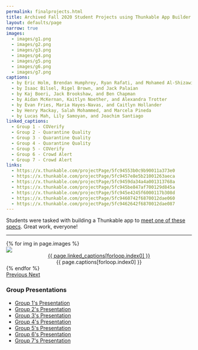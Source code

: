 ```yaml
---
permalink: finalprojects.html
title: Archived Fall 2020 Student Projects using Thunkable App Builder
layout: defaults/page
narrow: true
images:
  - images/g1.png
  - images/g2.png
  - images/g3.png
  - images/g4.png
  - images/g5.png
  - images/g6.png
  - images/g7.png
captions:
  - by Eric Holm, Brendan Humphrey, Ryan Rafati, and Mohamed Al-Shizawi
  - by Isaac Bilsel, Rigel Brown, and Jack Palaian
  - by Kaj Boeri, Jack Brookshaw, and Ben Chapman
  - by Aidan McKernan, Kaitlyn Noether, and Alexandra Trotter
  - by Evan Fries, Maria Hayes-Navas, and Caitlyn Hollander
  - by Henry Mackay, Salah Mohammed, and Marcela Pineda
  - by Lucas Mah, Lily Samoyan, and Joachim Santiago 
linked_captions:
  - Group 1 - COVerify
  - Group 2 - Quarantine Quality
  - Group 3 - Quarantine Quality
  - Group 4 - Quarantine Quality
  - Group 5 - COVerify
  - Group 6 - Crowd Alert
  - Group 7 - Crowd Alert
links:
  - https://x.thunkable.com/projectPage/5fc94553b0c9b90011a373e0
  - https://x.thunkable.com/projectPage/5fc9457e8e5b21001263aeca
  - https://x.thunkable.com/projectPage/5fc9459da34a4a001313768a
  - https://x.thunkable.com/projectPage/5fc945be847af700129d845a
  - https://x.thunkable.com/projectPage/5fc945e4245f6000117b308d
  - https://x.thunkable.com/projectPage/5fc9460742f6870012dae060
  - https://x.thunkable.com/projectPage/5fc9462642f6870012dae087
---
```


Students were tasked with building a Thunkable app to <a href="{{ site.baseurl }}/files/thunkable_final.pdf" target="_blank">meet one of these specs</a>. Great work, everyone!

<hr>

<div>
    <div id="carouselExampleControls" class="carousel slide mb-4" data-ride="carousel">
        <div class="carousel-inner">
            {% for img in page.images %}
                <div class="carousel-item {% if forloop.first %}active{% endif %}">
                    <div class="card mb-3">
                        <img src="{{ img }}" class="d-block w-100">
                        <div class="card-body bg-light">
                            <div class="card-text" style="text-align: center">
                                <a href="{{ page.links[forloop.index0] }}" target="_blank">{{ page.linked_captions[forloop.index0] }}</a>
                                <br>
                                {{ page.captions[forloop.index0] }}
                            </div>
                        </div>
                    </div>
                </div>
            {% endfor %}
        </div>
        <a class="carousel-control-prev" href="#carouselExampleControls" role="button" data-slide="prev">
            <span class="carousel-control-prev-icon" aria-hidden="true"></span>
            <span class="sr-only">Previous</span>
        </a>
        <a class="carousel-control-next" href="#carouselExampleControls" role="button" data-slide="next">
            <span class="carousel-control-next-icon" aria-hidden="true"></span>
            <span class="sr-only">Next</span>
        </a>
    </div>
</div>

### Group Presentations
- <a href="{{ site.baseurl }}/files/g1_pres.pdf" target="_blank">Group 1's Presentation</a>
- <a href="{{ site.baseurl }}/files/g2_pres.pdf" target="_blank">Group 2's Presentation</a>
- <a href="{{ site.baseurl }}/files/g3_pres.pdf" target="_blank">Group 3's Presentation</a>
- <a href="{{ site.baseurl }}/files/g4_pres.pdf" target="_blank">Group 4's Presentation</a>
- <a href="{{ site.baseurl }}/files/g5_pres.pdf" target="_blank">Group 5's Presentation</a>
- <a href="{{ site.baseurl }}/files/g6_pres.pdf" target="_blank">Group 6's Presentation</a>
- <a href="{{ site.baseurl }}/files/g7_pres.pdf" target="_blank">Group 7's Presentation</a>